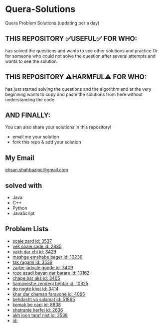 # Quera-Solutions
Quera Problem Solutions (updating per a day)

## THIS REPOSITORY :white_check_mark:USEFUL:white_check_mark: FOR WHO:
has solved the questions and wants to see other solutions and practice Or for someone who could not solve the question after several attempts and wants to see the solution.

## THIS REPOSITORY :warning:HARMFUL:warning: FOR WHO:
has just started solving the questions and the algorithm and at the very beginning wants to copy and paste the solutions from here without understanding the code.

## AND FINALLY:
You can also share your solutions in this repository!
- email me your solution
- fork this repo & add your solution

## My Email
ehsan.shahbazipc@gmail.com

## solved with
- Java
- C++
- Python
- JavaScript

## Problem Lists
- [soale zard id: 3537](https://quera.org/problemset/3537/)
- [yek soale sade id: 2885](https://quera.org/problemset/2885/)
- [yakh dar chi id: 3429](https://quera.org/problemset/3429/)
- [mashge emshabe bager id: 10230](https://quera.org/problemset/10230/)
- [tak ragami id: 3539](https://quera.org/problemset/3539/)
- [zarbe jadvale gonde id: 3409](https://quera.org/problemset/3409/)
- [roze azadi bayan dar barare id: 10162](https://quera.org/problemset/10162/)
- [chape bar aks id: 3405](https://quera.org/problemset/3405/)
- [hamayeshe zendegi behtar id: 10325](https://quera.org/problemset/10325/)
- [do nogte khat id: 3414](https://quera.org/problemset/3414/)
- [khar dar chaman faravone id: 4065](https://quera.org/problemset/4065/)
- [behdasht va salamat id: 51865](https://quera.org/problemset/51865/)
- [komak be capi id: 8838](https://quera.org/problemset/8838/)
- [shatranje herfei id: 2636](https://quera.org/problemset/2636/)
- [akh joon taraf nist id: 3538](https://quera.org/problemset/3538/)
- [ id: ]()

